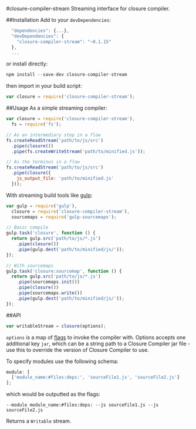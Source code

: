 #closure-compiler-stream
Streaming interface for closure compiler.

##Installation
Add to your `devDependencies`:
```javascript
  "dependencies": {...},
  "devDependencies": {
    "closure-compiler-stream": "~0.1.15"
  },
  ...
```
or install directly:
```javascript
npm install --save-dev closure-compiler-stream
```

then import in your build script:
```javascript
var closure = require('closure-compiler-stream');
```

##Usage
As a simple streaming compiler:
```javascript
var closure = require('closure-compiler-stream'),
  fs = require('fs');

// As an intermediary step in a flow
fs.createReadStream('path/to/js/src')
  .pipe(closure())
  .pipe(fs.createWriteStream('path/to/minified.js'));

// As the terminus in a flow
fs.createReadStream('path/to/js/src')
  .pipe(closure({
    js_output_file: 'path/to/minified.js'
  }));
```

With streaming build tools like [gulp](https://github.com/gulpjs/gulp/):
```javascript
var gulp = require('gulp'),
  closure = require('closure-compiler-stream'),
  sourcemaps = require('gulp-sourcemaps');

// Basic compile
gulp.task('closure', function () {
  return gulp.src('path/to/js/*.js')
    .pipe(closure())
    .pipe(gulp.dest('path/to/minified/js/'));
});

// With sourcemaps
gulp.task('closure:sourcemap', function () {
  return gulp.src('path/to/js/*.js')
    .pipe(sourcemaps.init())
    .pipe(closure())
    .pipe(sourcemaps.write())
    .pipe(gulp.dest('path/to/minified/js/'));
});
```

##API

```javascript
var writableStream = closure(options);
```
`options` is a map of [flags](https://github.com/steida/gulp-closure-compiler/blob/master/flags.txt) to invoke the compiler with. Options accepts one additional key `jar`, which can be a string path to a Closure Compiler jar file - use this to override the version of Closure Compiler to use.

To specify modules use the following schema:
```javascript
module: [
  ['module_name:#files:deps:', 'sourceFile1.js', 'sourceFile2.js']
];
```
which would be outputted as the flags:
```
--module module_name:#files:deps: --js sourceFile1.js --js sourceFile2.js
```

Returns a `Writable` stream.
